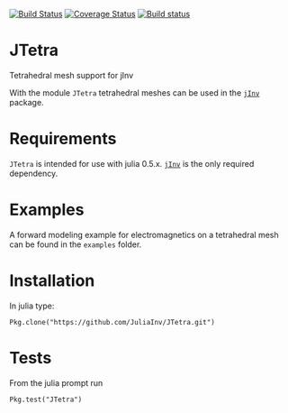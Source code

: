[![Build Status](https://travis-ci.org/JuliaInv/JTetra.svg?branch=master)](https://travis-ci.org/JuliaInv/JTetra)
[![Coverage Status](https://coveralls.io/repos/github/JuliaInv/JTetra/badge.svg?branch=master)](https://coveralls.io/github/JuliaInv/JTetra?branch=master)
[![Build status](https://ci.appveyor.com/api/projects/status/dbdcs1u4wv6255r9/branch/master?svg=true)](https://ci.appveyor.com/project/cschwarzbach/jtetra-yqlgs/branch/master)

# JTetra
Tetrahedral mesh support for jInv

With the module `JTetra` tetrahedral meshes can be used in the [`jInv`](https://github.com/JuliaInv/jInv.jl) package.

# Requirements

`JTetra` is intended for use with julia 0.5.x. [`jInv`](https://github.com/JuliaInv/jInv.jl) is the only required dependency.

# Examples

A forward modeling example for electromagnetics on a tetrahedral mesh can be found in the `examples` folder.

# Installation

In julia type:
```
Pkg.clone("https://github.com/JuliaInv/JTetra.git")
```

# Tests

From the julia prompt run
```
Pkg.test("JTetra")
```
